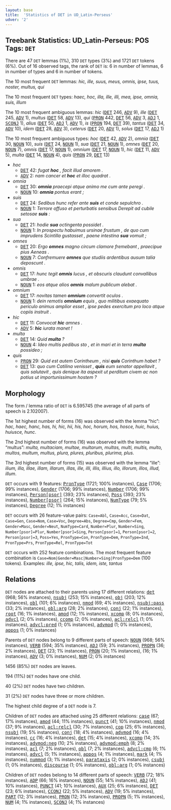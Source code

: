 ```yaml
---
layout: base
title:  'Statistics of DET in UD_Latin-Perseus'
udver: '2'
---
```


## Treebank Statistics: UD_Latin-Perseus: POS Tags: `DET`

There are 47 `DET` lemmas (1%), 310 `DET` types (3%) and 1721 `DET` tokens (6%).
Out of 16 observed tags, the rank of `DET` is: 6 in number of lemmas, 6 in number of types and 6 in number of tokens.

The 10 most frequent `DET` lemmas: <em>hic, ille, suus, meus, omnis, ipse, tuus, noster, multus, qui</em>

The 10 most frequent `DET` types:  <em>haec, hoc, illa, ille, illi, mea, ipse, omnia, suis, illum</em>

The 10 most frequent ambiguous lemmas: <em>hic</em> (<tt><a href="la_perseus-pos-DET.html">DET</a></tt> 246, <tt><a href="la_perseus-pos-ADV.html">ADV</a></tt> 9), <em>ille</em> (<tt><a href="la_perseus-pos-DET.html">DET</a></tt> 245, <tt><a href="la_perseus-pos-ADV.html">ADV</a></tt> 1), <em>multus</em> (<tt><a href="la_perseus-pos-DET.html">DET</a></tt> 58, <tt><a href="la_perseus-pos-ADV.html">ADV</a></tt> 13), <em>qui</em> (<tt><a href="la_perseus-pos-PRON.html">PRON</a></tt> 442, <tt><a href="la_perseus-pos-DET.html">DET</a></tt> 56, <tt><a href="la_perseus-pos-ADV.html">ADV</a></tt> 3, <tt><a href="la_perseus-pos-ADJ.html">ADJ</a></tt> 1, <tt><a href="la_perseus-pos-SCONJ.html">SCONJ</a></tt> 1), <em>alius</em> (<tt><a href="la_perseus-pos-DET.html">DET</a></tt> 50, <tt><a href="la_perseus-pos-ADJ.html">ADJ</a></tt> 1, <tt><a href="la_perseus-pos-ADV.html">ADV</a></tt> 1), <em>is</em> (<tt><a href="la_perseus-pos-PRON.html">PRON</a></tt> 194, <tt><a href="la_perseus-pos-DET.html">DET</a></tt> 39), <em>tantus</em> (<tt><a href="la_perseus-pos-DET.html">DET</a></tt> 34, <tt><a href="la_perseus-pos-ADV.html">ADV</a></tt> 10), <em>idem</em> (<tt><a href="la_perseus-pos-DET.html">DET</a></tt> 28, <tt><a href="la_perseus-pos-ADV.html">ADV</a></tt> 3), <em>ceterus</em> (<tt><a href="la_perseus-pos-DET.html">DET</a></tt> 20, <tt><a href="la_perseus-pos-ADV.html">ADV</a></tt> 1), <em>solus</em> (<tt><a href="la_perseus-pos-DET.html">DET</a></tt> 17, <tt><a href="la_perseus-pos-ADJ.html">ADJ</a></tt> 1)

The 10 most frequent ambiguous types:  <em>hoc</em> (<tt><a href="la_perseus-pos-DET.html">DET</a></tt> 42, <tt><a href="la_perseus-pos-ADV.html">ADV</a></tt> 2), <em>omnia</em> (<tt><a href="la_perseus-pos-DET.html">DET</a></tt> 30, <tt><a href="la_perseus-pos-NOUN.html">NOUN</a></tt> 10), <em>suis</em> (<tt><a href="la_perseus-pos-DET.html">DET</a></tt> 24, <tt><a href="la_perseus-pos-NOUN.html">NOUN</a></tt> 1), <em>sua</em> (<tt><a href="la_perseus-pos-DET.html">DET</a></tt> 21, <tt><a href="la_perseus-pos-NOUN.html">NOUN</a></tt> 1), <em>omnes</em> (<tt><a href="la_perseus-pos-DET.html">DET</a></tt> 20, <tt><a href="la_perseus-pos-NOUN.html">NOUN</a></tt> 7), <em>omnis</em> (<tt><a href="la_perseus-pos-DET.html">DET</a></tt> 17, <tt><a href="la_perseus-pos-NOUN.html">NOUN</a></tt> 1), <em>omnium</em> (<tt><a href="la_perseus-pos-DET.html">DET</a></tt> 17, <tt><a href="la_perseus-pos-NOUN.html">NOUN</a></tt> 1), <em>hic</em> (<tt><a href="la_perseus-pos-DET.html">DET</a></tt> 11, <tt><a href="la_perseus-pos-ADV.html">ADV</a></tt> 5), <em>multa</em> (<tt><a href="la_perseus-pos-DET.html">DET</a></tt> 14, <tt><a href="la_perseus-pos-NOUN.html">NOUN</a></tt> 4), <em>quis</em> (<tt><a href="la_perseus-pos-PRON.html">PRON</a></tt> 29, <tt><a href="la_perseus-pos-DET.html">DET</a></tt> 13)


* <em>hoc</em>
  * <tt><a href="la_perseus-pos-DET.html">DET</a></tt> 42: <em>fugat <b>hoc</b> , facit illud amorem .</em>
  * <tt><a href="la_perseus-pos-ADV.html">ADV</a></tt> 2: <em>nam cancer et <b>hoc</b> et illoc quadrat .</em>
* <em>omnia</em>
  * <tt><a href="la_perseus-pos-DET.html">DET</a></tt> 30: <em><b>omnia</b> praecepi atque animo me cum ante peregi .</em>
  * <tt><a href="la_perseus-pos-NOUN.html">NOUN</a></tt> 10: <em><b>omnia</b> pontus erant ;</em>
* <em>suis</em>
  * <tt><a href="la_perseus-pos-DET.html">DET</a></tt> 24: <em>Sedibus hunc refer ante <b>suis</b> et conde sepulchro .</em>
  * <tt><a href="la_perseus-pos-NOUN.html">NOUN</a></tt> 1: <em>Terrore offuso et perturbatis sensibus Derepit ad cubile setosae <b>suis</b> :</em>
* <em>sua</em>
  * <tt><a href="la_perseus-pos-DET.html">DET</a></tt> 21: <em>hodie <b>sua</b> octingenta possidet .</em>
  * <tt><a href="la_perseus-pos-NOUN.html">NOUN</a></tt> 1: <em>In prospectu habuimus ursinae frustum , de quo cum imprudens Scintilla gustasset , paene intestina <b>sua</b> vomuit ;</em>
* <em>omnes</em>
  * <tt><a href="la_perseus-pos-DET.html">DET</a></tt> 20: <em>Ergo <b>omnes</b> magno circum clamore fremebant , praecipue pius Aeneas .</em>
  * <tt><a href="la_perseus-pos-NOUN.html">NOUN</a></tt> 7: <em>Confremuere <b>omnes</b> que studiis ardentibus ausum talia deposcunt .</em>
* <em>omnis</em>
  * <tt><a href="la_perseus-pos-DET.html">DET</a></tt> 17: <em>hunc tegit <b>omnis</b> lucus , et obscuris claudunt convallibus umbrae .</em>
  * <tt><a href="la_perseus-pos-NOUN.html">NOUN</a></tt> 1: <em>eos atque alios <b>omnis</b> malum publicum alebat .</em>
* <em>omnium</em>
  * <tt><a href="la_perseus-pos-DET.html">DET</a></tt> 17: <em>novitas tamen <b>omnium</b> convertit oculos .</em>
  * <tt><a href="la_perseus-pos-NOUN.html">NOUN</a></tt> 1: <em>dein remotis <b>omnium</b> equis , quo militibus exaequato periculo animus amplior esset , ipse pedes exercitum pro loco atque copiis instruit .</em>
* <em>hic</em>
  * <tt><a href="la_perseus-pos-DET.html">DET</a></tt> 11: <em>Convocat <b>hic</b> amnes .</em>
  * <tt><a href="la_perseus-pos-ADV.html">ADV</a></tt> 5: <em><b>hic</b> iurata manet !</em>
* <em>multa</em>
  * <tt><a href="la_perseus-pos-DET.html">DET</a></tt> 14: <em>Quid <b>multa</b> ?</em>
  * <tt><a href="la_perseus-pos-NOUN.html">NOUN</a></tt> 4: <em>Ideo multis pedibus sto , et in mari et in terra <b>multa</b> possideo ;</em>
* <em>quis</em>
  * <tt><a href="la_perseus-pos-PRON.html">PRON</a></tt> 29: <em>Quid est autem Corintheum , nisi <b>quis</b> Corinthum habet ?</em>
  * <tt><a href="la_perseus-pos-DET.html">DET</a></tt> 13: <em>quo cum Catilina venisset , <b>quis</b> eum senator appellavit , quis salutavit , quis denique ita aspexit ut perditum civem ac non potius ut importunissimum hostem ?</em>

## Morphology

The form / lemma ratio of `DET` is 6.595745 (the average of all parts of speech is 2.102007).

The 1st highest number of forms (16) was observed with the lemma “hic”: <em>hac, haec, hanc, has, hi, hic, hii, his, hoc, horum, hos, hosce, huic, huius, huiusce, hunc</em>.

The 2nd highest number of forms (16) was observed with the lemma “multus”: <em>multa, multaciam, multae, multarum, multas, multi, multis, multo, multos, multum, multus, plura, plures, pluribus, plurima, plus</em>.

The 3rd highest number of forms (15) was observed with the lemma “ille”: <em>ilium, illa, illae, illam, illarum, illas, ille, illi, illis, illius, illo, illorum, illos, illud, illum</em>.

`DET` occurs with 9 features: <tt><a href="la_perseus-feat-PronType.html">PronType</a></tt> (1721; 100% instances), <tt><a href="la_perseus-feat-Case.html">Case</a></tt> (1706; 99% instances), <tt><a href="la_perseus-feat-Gender.html">Gender</a></tt> (1706; 99% instances), <tt><a href="la_perseus-feat-Number.html">Number</a></tt> (1706; 99% instances), <tt><a href="la_perseus-feat-Person-psor.html">Person[psor]</a></tt> (393; 23% instances), <tt><a href="la_perseus-feat-Poss.html">Poss</a></tt> (393; 23% instances), <tt><a href="la_perseus-feat-Number-psor.html">Number[psor]</a></tt> (264; 15% instances), <tt><a href="la_perseus-feat-NumType.html">NumType</a></tt> (79; 5% instances), <tt><a href="la_perseus-feat-Degree.html">Degree</a></tt> (12; 1% instances)

`DET` occurs with 26 feature-value pairs: `Case=Abl`, `Case=Acc`, `Case=Dat`, `Case=Gen`, `Case=Nom`, `Case=Voc`, `Degree=Abs`, `Degree=Cmp`, `Gender=Fem`, `Gender=Masc`, `Gender=Neut`, `NumType=Card`, `Number=Plur`, `Number=Sing`, `Number[psor]=Plur`, `Number[psor]=Sing`, `Person[psor]=1`, `Person[psor]=2`, `Person[psor]=3`, `Poss=Yes`, `PronType=Con`, `PronType=Dem`, `PronType=Ind`, `PronType=Prs`, `PronType=Rel`, `PronType=Tot`

`DET` occurs with 252 feature combinations.
The most frequent feature combination is `Case=Nom|Gender=Masc|Number=Sing|PronType=Dem` (100 tokens).
Examples: <em>ille, ipse, hic, talis, idem, iste, tantus</em>


## Relations

`DET` nodes are attached to their parents using 17 different relations: <tt><a href="la_perseus-dep-det.html">det</a></tt> (968; 56% instances), <tt><a href="la_perseus-dep-nsubj.html">nsubj</a></tt> (253; 15% instances), <tt><a href="la_perseus-dep-obj.html">obj</a></tt> (203; 12% instances), <tt><a href="la_perseus-dep-obl.html">obl</a></tt> (101; 6% instances), <tt><a href="la_perseus-dep-nmod.html">nmod</a></tt> (69; 4% instances), <tt><a href="la_perseus-dep-nsubj-pass.html">nsubj:pass</a></tt> (33; 2% instances), <tt><a href="la_perseus-dep-obl-arg.html">obl:arg</a></tt> (28; 2% instances), <tt><a href="la_perseus-dep-conj.html">conj</a></tt> (22; 1% instances), <tt><a href="la_perseus-dep-root.html">root</a></tt> (16; 1% instances), <tt><a href="la_perseus-dep-amod.html">amod</a></tt> (12; 1% instances), <tt><a href="la_perseus-dep-xcomp.html">xcomp</a></tt> (8; 0% instances), <tt><a href="la_perseus-dep-advcl.html">advcl</a></tt> (2; 0% instances), <tt><a href="la_perseus-dep-ccomp.html">ccomp</a></tt> (2; 0% instances), <tt><a href="la_perseus-dep-acl-relcl.html">acl:relcl</a></tt> (1; 0% instances), <tt><a href="la_perseus-dep-advcl-pred.html">advcl:pred</a></tt> (1; 0% instances), <tt><a href="la_perseus-dep-advmod.html">advmod</a></tt> (1; 0% instances), <tt><a href="la_perseus-dep-appos.html">appos</a></tt> (1; 0% instances)

Parents of `DET` nodes belong to 9 different parts of speech: <tt><a href="la_perseus-pos-NOUN.html">NOUN</a></tt> (968; 56% instances), <tt><a href="la_perseus-pos-VERB.html">VERB</a></tt> (594; 35% instances), <tt><a href="la_perseus-pos-ADJ.html">ADJ</a></tt> (59; 3% instances), <tt><a href="la_perseus-pos-PROPN.html">PROPN</a></tt> (36; 2% instances), <tt><a href="la_perseus-pos-DET.html">DET</a></tt> (23; 1% instances), <tt><a href="la_perseus-pos-PRON.html">PRON</a></tt> (20; 1% instances),  (16; 1% instances), <tt><a href="la_perseus-pos-ADV.html">ADV</a></tt> (3; 0% instances), <tt><a href="la_perseus-pos-NUM.html">NUM</a></tt> (2; 0% instances)

1456 (85%) `DET` nodes are leaves.

194 (11%) `DET` nodes have one child.

40 (2%) `DET` nodes have two children.

31 (2%) `DET` nodes have three or more children.

The highest child degree of a `DET` node is 7.

Children of `DET` nodes are attached using 25 different relations: <tt><a href="la_perseus-dep-case.html">case</a></tt> (67; 17% instances), <tt><a href="la_perseus-dep-amod.html">amod</a></tt> (44; 11% instances), <tt><a href="la_perseus-dep-punct.html">punct</a></tt> (41; 10% instances), <tt><a href="la_perseus-dep-nmod.html">nmod</a></tt> (37; 9% instances), <tt><a href="la_perseus-dep-acl-relcl.html">acl:relcl</a></tt> (30; 7% instances), <tt><a href="la_perseus-dep-cop.html">cop</a></tt> (25; 6% instances), <tt><a href="la_perseus-dep-nsubj.html">nsubj</a></tt> (19; 5% instances), <tt><a href="la_perseus-dep-conj.html">conj</a></tt> (18; 4% instances), <tt><a href="la_perseus-dep-advmod.html">advmod</a></tt> (16; 4% instances), <tt><a href="la_perseus-dep-cc.html">cc</a></tt> (16; 4% instances), <tt><a href="la_perseus-dep-det.html">det</a></tt> (15; 4% instances), <tt><a href="la_perseus-dep-xcomp.html">xcomp</a></tt> (14; 3% instances), <tt><a href="la_perseus-dep-advmod-neg.html">advmod:neg</a></tt> (10; 2% instances), <tt><a href="la_perseus-dep-advmod-emph.html">advmod:emph</a></tt> (8; 2% instances), <tt><a href="la_perseus-dep-acl.html">acl</a></tt> (7; 2% instances), <tt><a href="la_perseus-dep-obl.html">obl</a></tt> (7; 2% instances), <tt><a href="la_perseus-dep-advcl-cmp.html">advcl:cmp</a></tt> (6; 1% instances), <tt><a href="la_perseus-dep-advcl.html">advcl</a></tt> (5; 1% instances), <tt><a href="la_perseus-dep-appos.html">appos</a></tt> (4; 1% instances), <tt><a href="la_perseus-dep-mark.html">mark</a></tt> (4; 1% instances), <tt><a href="la_perseus-dep-nummod.html">nummod</a></tt> (3; 1% instances), <tt><a href="la_perseus-dep-parataxis.html">parataxis</a></tt> (2; 0% instances), <tt><a href="la_perseus-dep-csubj.html">csubj</a></tt> (1; 0% instances), <tt><a href="la_perseus-dep-discourse.html">discourse</a></tt> (1; 0% instances), <tt><a href="la_perseus-dep-obl-arg.html">obl:arg</a></tt> (1; 0% instances)

Children of `DET` nodes belong to 14 different parts of speech: <tt><a href="la_perseus-pos-VERB.html">VERB</a></tt> (72; 18% instances), <tt><a href="la_perseus-pos-ADP.html">ADP</a></tt> (66; 16% instances), <tt><a href="la_perseus-pos-NOUN.html">NOUN</a></tt> (55; 14% instances), <tt><a href="la_perseus-pos-ADJ.html">ADJ</a></tt> (41; 10% instances), <tt><a href="la_perseus-pos-PUNCT.html">PUNCT</a></tt> (41; 10% instances), <tt><a href="la_perseus-pos-AUX.html">AUX</a></tt> (25; 6% instances), <tt><a href="la_perseus-pos-DET.html">DET</a></tt> (23; 6% instances), <tt><a href="la_perseus-pos-CCONJ.html">CCONJ</a></tt> (22; 5% instances), <tt><a href="la_perseus-pos-ADV.html">ADV</a></tt> (19; 5% instances), <tt><a href="la_perseus-pos-PART.html">PART</a></tt> (12; 3% instances), <tt><a href="la_perseus-pos-PRON.html">PRON</a></tt> (12; 3% instances), <tt><a href="la_perseus-pos-PROPN.html">PROPN</a></tt> (5; 1% instances), <tt><a href="la_perseus-pos-NUM.html">NUM</a></tt> (4; 1% instances), <tt><a href="la_perseus-pos-SCONJ.html">SCONJ</a></tt> (4; 1% instances)

